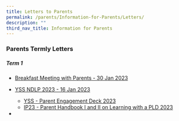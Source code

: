```yaml
---
title: Letters to Parents
permalink: /parents/Information-for-Parents/Letters/
description: ""
third_nav_title: Information for Parents
---
```

### Parents Termly Letters

##### Term 1

* [Breakfast Meeting with Parents - 30 Jan 2023](/files/Parents/Letter%20to%20Parents/Breakfast%20Meeting%20with%20Parents%20-%2030%20Jan%202023.pdf)
* [YSS NDLP 2023 - 16 Jan 2023](/files/Parents/Letter%20to%20Parents/YSS%20NDLP%202023%20-%2016%20Jan%202023.pdf)
	* [YSS - Parent Engagement Deck 2023](/files/Parents/Letter%20to%20Parents/YSS%20-%20Parent%20Engagement%20Deck_2023.pdf)
	* [IP23 - Parent Handbook I and II on Learning with a PLD 2023](/files/Parents/Letter%20to%20Parents/IP23%20-%20Parent%20Handbook%20I%20and%20II%20on%20Learning%20with%20a%20PLD_2023.pdf)

* 